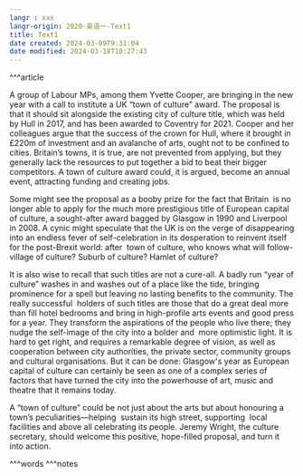 ```yaml
---
langr : xxx
langr-origin: 2020-英语一-Text1
title: Text1
date created: 2024-03-09T9:31:04
date modified: 2024-03-18T10:27:43
---
```


^^^article

A group of Labour MPs, among them Yvette Cooper, are bringing in the new year with a call to institute a UK “town of culture” award. The proposal is that it should sit alongside the existing city of culture title, which was held by Hull in 2017, and has been awarded to Coventry for 2021. Cooper and her colleagues argue that the success of the crown for Hull, where it brought in £220m of investment and an avalanche of arts, ought not to be confined to cities. Britain’s towns, it is true, are not prevented from applying, but they generally lack the resources to put together a bid to beat their bigger competitors. A town of culture award could, it is argued, become an annual event, attracting funding and creating jobs.

Some might see the proposal as a booby prize for the fact that Britain  is no longer able to apply for the much more prestigious title of European capital of culture, a sought-after award bagged by Glasgow in 1990 and Liverpool in 2008. A cynic might speculate that the UK is on the verge of disappearing into an endless fever of self-celebration in its desperation to reinvent itself for the post-Brexit world: after  town of culture, who knows what will follow-village of culture? Suburb of culture? Hamlet of culture?

It is also wise to recall that such titles are not a cure-all. A badly run “year of culture” washes in and washes out of a place like the tide, bringing prominence for a spell but leaving no lasting benefits to the community. The really successful  holders of such titles are those that do a great deal more than fill hotel bedrooms and bring in high-profile arts events and good press for a year. They transform the aspirations of the people who live there; they nudge the self-image of the city into a bolder and  more optimistic light. It is hard to get right, and requires a remarkable degree of vision, as well as cooperation between city authorities, the private sector, community groups and cultural organisations. But it can be done: Glasgow's year as European capital of culture can certainly be seen as one of a complex series of factors that have turned the city into the powerhouse of art, music and theatre that it remains today.

A “town of culture” could be not just about the arts but about honouring a town’s peculiarities—helping  sustain its high street, supporting  local facilities and above all celebrating its people. Jeremy Wright, the culture secretary, should welcome this positive, hope-filled proposal, and turn it into action.




^^^words
^^^notes
